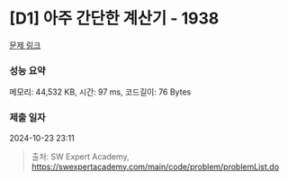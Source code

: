 # [D1] 아주 간단한 계산기 - 1938 

[문제 링크](https://swexpertacademy.com/main/code/problem/problemDetail.do?contestProbId=AV5PjsYKAMIDFAUq) 

### 성능 요약

메모리: 44,532 KB, 시간: 97 ms, 코드길이: 76 Bytes

### 제출 일자

2024-10-23 23:11



> 출처: SW Expert Academy, https://swexpertacademy.com/main/code/problem/problemList.do